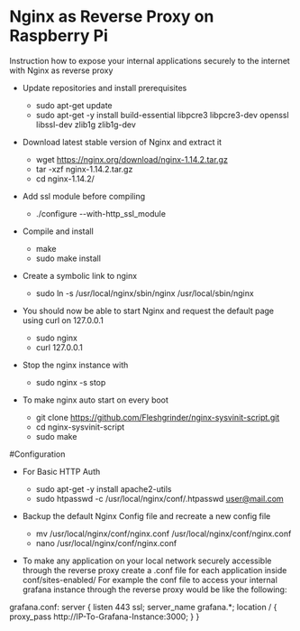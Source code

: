 # Nginx as Reverse Proxy on Raspberry Pi

Instruction how to expose your internal applications securely to the internet with Nginx as reverse proxy

- Update repositories and install prerequisites
	- sudo apt-get update
	- sudo apt-get -y install build-essential libpcre3 libpcre3-dev openssl libssl-dev zlib1g zlib1g-dev
- Download latest stable version of Nginx and extract it
	- wget https://nginx.org/download/nginx-1.14.2.tar.gz
	- tar -xzf nginx-1.14.2.tar.gz
	- cd nginx-1.14.2/
- Add ssl module before compiling
	- ./configure --with-http_ssl_module
- Compile and install
	- make
	- sudo make install
- Create a symbolic link to nginx
	- sudo ln -s /usr/local/nginx/sbin/nginx /usr/local/sbin/nginx

- You should now be able to start Nginx and request the default page using curl on 127.0.0.1
	- sudo nginx 
	- curl 127.0.0.1
- Stop the nginx instance with
	- sudo nginx -s stop

- To make nginx auto start on every boot
	- git clone https://github.com/Fleshgrinder/nginx-sysvinit-script.git
	- cd nginx-sysvinit-script
	- sudo make

#Configuration
- For Basic HTTP Auth 
	- sudo apt-get -y install apache2-utils
	- sudo htpasswd -c /usr/local/nginx/conf/.htpasswd user@mail.com

- Backup the default Nginx Config file and recreate a new config file
	- mv /usr/local/nginx/conf/nginx.conf /usr/local/nginx/conf/nginx.conf
	- nano /usr/local/nginx/conf/nginx.conf


- To make any application on your local network securely accessible through the reverse proxy create a .conf file for each application inside conf/sites-enabled/ 
For example the conf file to access your internal grafana instance through the reverse proxy would be like the following:

grafana.conf:
server {
    listen 443 ssl;
    server_name grafana.*;
    location / {
      proxy_pass http://IP-To-Grafana-Instance:3000;
    }
}

